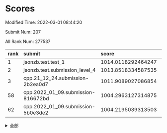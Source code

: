 # Scores

Modified Time: 2022-03-01 08:44:20

Submit Num: 207

All Rank Num: 277537

| rank |               submit               |       score        |       sigma        | pk_num |
| :--- | :--------------------------------- | :----------------- | :----------------- | :----- |
| 1    | jsonzb.test.test_1                 | 1014.0118292464247 | 0.8157787117454124 | 5360   |
| 2    | jsonzb.test.submission_level_4     | 1013.8518334587535 | 0.8170265453893013 | 5356   |
| 3    | cpp.21_12_24.submission-2b2ea0d7   | 1011.9089027086854 | 0.7726489786268843 | 5362   |
| 58   | cpp.2022_01_09.submission-816672bd | 1004.2963127314875 | 0.7061509511307663 | 5365   |
| 62   | cpp.2022_01_09.submission-5b0e3de2 | 1004.2195039313503 | 0.7073268817148033 | 5363   |


<details>
<summary>全部</summary>

| rank |                 submit                 |       score        |       sigma        | pk_num |
| :--- | :------------------------------------- | :----------------- | :----------------- | :----- |
| 1    | jsonzb.test.test_1                     | 1014.0118292464247 | 0.8157787117454124 | 5360   |
| 2    | jsonzb.test.submission_level_4         | 1013.8518334587535 | 0.8170265453893013 | 5356   |
| 3    | cpp.21_12_24.submission-2b2ea0d7       | 1011.9089027086854 | 0.7726489786268843 | 5362   |
| 4    | gobigger.level_3.submission_level_3_2  | 1011.7495494767802 | 0.7861352713748528 | 5361   |
| 5    | gobigger.level_3.submission_level_3_33 | 1011.6984397452571 | 0.782358329802376  | 5362   |
| 6    | gobigger.level_3.submission_level_3_43 | 1011.6772123251014 | 0.7895854849893238 | 5364   |
| 7    | gobigger.level_3.submission_level_3_29 | 1011.6589670525884 | 0.7752872923113674 | 5362   |
| 8    | gobigger.level_3.submission_level_3_15 | 1011.6351354630947 | 0.786063186873077  | 5363   |
| 9    | gobigger.level_3.submission_level_3_34 | 1011.540967086447  | 0.7685999155268056 | 5358   |
| 10   | gobigger.level_3.submission_level_3_24 | 1010.9606395504866 | 0.7844511523482675 | 5365   |
| 11   | gobigger.level_3.submission_level_3_5  | 1010.9469903773934 | 0.7800421599929923 | 5360   |
| 12   | gobigger.level_3.submission_level_3_25 | 1010.9367946309504 | 0.7611955460485165 | 5366   |
| 13   | gobigger.level_3.submission_level_3_38 | 1010.8636729668908 | 0.7660659946512854 | 5360   |
| 14   | gobigger.level_3.submission_level_3_47 | 1010.8609319377686 | 0.7573763735620912 | 5361   |
| 15   | gobigger.level_3.submission_level_3_31 | 1010.8188154409829 | 0.7577878525504201 | 5355   |
| 16   | gobigger.level_3.submission_level_3_13 | 1010.7430856805212 | 0.7566874680301431 | 5364   |
| 17   | gobigger.level_3.submission_level_3_1  | 1010.7287745861045 | 0.7639860043013726 | 5365   |
| 18   | gobigger.level_3.submission_level_3_3  | 1010.7195634102875 | 0.7693459302152539 | 5364   |
| 19   | gobigger.level_3.submission_level_3_40 | 1010.684718820799  | 0.7738954736666656 | 5366   |
| 20   | gobigger.level_3.submission_level_3_14 | 1010.6065429432102 | 0.760292195868606  | 5369   |
| 21   | gobigger.level_3.submission_level_3_45 | 1010.5448289613391 | 0.7656661001764861 | 5359   |
| 22   | gobigger.level_3.submission_level_3_36 | 1010.5372452226079 | 0.7696131151363915 | 5360   |
| 23   | gobigger.level_3.submission_level_3_12 | 1010.354300637103  | 0.7602767974333463 | 5359   |
| 24   | gobigger.level_3.submission_level_3_7  | 1010.3390962446208 | 0.7861443046306333 | 5368   |
| 25   | gobigger.level_3.submission_level_3_4  | 1010.323769999388  | 0.7598159469197191 | 5364   |
| 26   | gobigger.level_3.submission_level_3_28 | 1010.2563935013441 | 0.7894759012278207 | 5358   |
| 27   | gobigger.level_3.submission_level_3_48 | 1010.1701439741801 | 0.7501463755552727 | 5360   |
| 28   | gobigger.level_3.submission_level_3_10 | 1010.0445277762979 | 0.7531450326054631 | 5365   |
| 29   | gobigger.level_3.submission_level_3_23 | 1010.0242381859598 | 0.7607816879477398 | 5362   |
| 30   | gobigger.level_3.submission_level_3_37 | 1010.0214344431212 | 0.7489809159714741 | 5365   |
| 31   | gobigger.level_3.submission_level_3_18 | 1009.9837809405863 | 0.7729331261832796 | 5362   |
| 32   | gobigger.level_3.submission_level_3_27 | 1009.980861070759  | 0.7534966040647189 | 5366   |
| 33   | gobigger.level_3.submission_level_3_42 | 1009.921040525212  | 0.7492139021686638 | 5362   |
| 34   | gobigger.level_3.submission_level_3_32 | 1009.9002550145885 | 0.7477408610928863 | 5361   |
| 35   | gobigger.level_3.submission_level_3_11 | 1009.8755463742405 | 0.7738420998548498 | 5361   |
| 36   | gobigger.level_3.submission_level_3_30 | 1009.8397297747719 | 0.757449562691877  | 5358   |
| 37   | gobigger.level_3.submission_level_3_0  | 1009.7072166672124 | 0.7615244434313952 | 5366   |
| 38   | gobigger.level_3.submission_level_3_16 | 1009.6808463157032 | 0.7532737115218334 | 5363   |
| 39   | gobigger.level_3.submission_level_3_20 | 1009.6698813553058 | 0.7616463613088666 | 5365   |
| 40   | gobigger.level_3.submission_level_3_44 | 1009.6590734087455 | 0.7562863030597488 | 5367   |
| 41   | gobigger.level_3.submission_level_3_35 | 1009.6387506206273 | 0.7606053451567422 | 5365   |
| 42   | gobigger.level_3.submission_level_3_6  | 1009.6119483624103 | 0.7576823746082351 | 5358   |
| 43   | gobigger.level_3.submission_level_3_49 | 1009.5563928744929 | 0.7508872447953273 | 5359   |
| 44   | gobigger.level_3.submission_level_3_19 | 1009.4884147638477 | 0.7482741560456617 | 5362   |
| 45   | gobigger.level_3.submission_level_3_41 | 1009.2759327000116 | 0.7300971309168197 | 5362   |
| 46   | gobigger.level_3.submission_level_3_21 | 1009.1477822719969 | 0.7651596748232183 | 5358   |
| 47   | gobigger.level_3.submission_level_3_39 | 1009.1407724782989 | 0.7649499478461667 | 5361   |
| 48   | gobigger.level_3.submission_level_3_8  | 1009.0398608441377 | 0.7498061075421714 | 5366   |
| 49   | gobigger.level_3.submission_level_3_17 | 1008.939557997135  | 0.753621262630558  | 5367   |
| 50   | gobigger.level_3.submission_level_3_26 | 1008.8717655308578 | 0.7493290397014718 | 5365   |
| 51   | gobigger.level_3.submission_level_3_22 | 1008.7991704160752 | 0.7600290475061992 | 5359   |
| 52   | gobigger.level_3.submission_level_3_46 | 1008.7753826095818 | 0.7365658034032189 | 5363   |
| 53   | gobigger.level_3.submission_level_3_9  | 1008.3581341448385 | 0.7654687428250538 | 5361   |
| 54   | gobigger.level_1.submission_level_1_5  | 1004.5893983269227 | 0.7350046567255462 | 5368   |
| 55   | gobigger.level_1.submission_level_1_47 | 1004.5506650359915 | 0.7032027376298994 | 5363   |
| 56   | gobigger.level_1.submission_level_1_7  | 1004.4480759443342 | 0.7196603277911247 | 5357   |
| 57   | gobigger.level_1.submission_level_1_49 | 1004.3739581594974 | 0.7312947247098469 | 5363   |
| 58   | cpp.2022_01_09.submission-816672bd     | 1004.2963127314875 | 0.7061509511307663 | 5365   |
| 59   | gobigger.level_1.submission_level_1_19 | 1004.2566761259976 | 0.7088891699110336 | 5364   |
| 60   | gobigger.level_1.submission_level_1_36 | 1004.2512033604412 | 0.721433268725231  | 5367   |
| 61   | gobigger.level_1.submission_level_1_43 | 1004.225981614032  | 0.7152158819760881 | 5362   |
| 62   | cpp.2022_01_09.submission-5b0e3de2     | 1004.2195039313503 | 0.7073268817148033 | 5363   |
| 63   | gobigger.level_1.submission_level_1_48 | 1004.1588370471131 | 0.7211509910594699 | 5368   |
| 64   | gobigger.level_1.submission_level_1_1  | 1004.0846309186365 | 0.7201458071600119 | 5364   |
| 65   | gobigger.level_1.submission_level_1_30 | 1004.04053605497   | 0.7176461582850212 | 5368   |
| 66   | gobigger.level_1.submission_level_1_39 | 1004.0334799736029 | 0.7279815883729741 | 5366   |
| 67   | gobigger.level_1.submission_level_1_13 | 1004.0153583730819 | 0.706540263507015  | 5360   |
| 68   | gobigger.level_1.submission_level_1_35 | 1003.9990685086673 | 0.7304313871272421 | 5360   |
| 69   | gobigger.level_1.submission_level_1_26 | 1003.9725401379515 | 0.7116725930736668 | 5365   |
| 70   | gobigger.level_1.submission_level_1_25 | 1003.7805528794406 | 0.7133276921975943 | 5364   |
| 71   | gobigger.level_1.submission_level_1_24 | 1003.7768361006363 | 0.7136433251457128 | 5364   |
| 72   | gobigger.level_1.submission_level_1_3  | 1003.7043911626536 | 0.714337888926341  | 5364   |
| 73   | gobigger.level_1.submission_level_1_33 | 1003.6549774036074 | 0.7303642513216282 | 5364   |
| 74   | gobigger.level_1.submission_level_1_38 | 1003.5847922775442 | 0.7184953808979945 | 5364   |
| 75   | gobigger.level_1.submission_level_1_8  | 1003.5542547688144 | 0.7149503300536306 | 5368   |
| 76   | gobigger.level_1.submission_level_1_28 | 1003.530182325905  | 0.7259298462405247 | 5367   |
| 77   | gobigger.level_1.submission_level_1_16 | 1003.5160531012268 | 0.7123547247554458 | 5368   |
| 78   | gobigger.level_1.submission_level_1_34 | 1003.511649305653  | 0.7177819890514368 | 5366   |
| 79   | gobigger.level_1.submission_level_1_17 | 1003.4936108006839 | 0.7181425263725804 | 5365   |
| 80   | gobigger.level_1.submission_level_1_9  | 1003.4219665572804 | 0.7178459173357372 | 5362   |
| 81   | gobigger.level_1.submission_level_1_14 | 1003.4206588504101 | 0.7207229349302758 | 5367   |
| 82   | gobigger.level_1.submission_level_1_18 | 1003.3753856908718 | 0.7281689790117646 | 5366   |
| 83   | gobigger.level_1.submission_level_1_37 | 1003.3470700567148 | 0.7171889905610719 | 5361   |
| 84   | gobigger.level_1.submission_level_1_6  | 1003.3087738304008 | 0.7247081757840679 | 5364   |
| 85   | gobigger.level_1.submission_level_1_41 | 1003.2955860546133 | 0.7177574892853948 | 5366   |
| 86   | gobigger.level_1.submission_level_1_44 | 1003.2765112739671 | 0.7265709676704453 | 5366   |
| 87   | gobigger.level_1.submission_level_1_12 | 1003.2043913314077 | 0.717396944794723  | 5367   |
| 88   | gobigger.level_1.submission_level_1_10 | 1003.0967310219735 | 0.7270628562492505 | 5363   |
| 89   | gobigger.level_1.submission_level_1_21 | 1003.0317364878089 | 0.7086423701891316 | 5362   |
| 90   | gobigger.level_1.submission_level_1_31 | 1003.0035911163358 | 0.7195431807802537 | 5363   |
| 91   | gobigger.level_1.submission_level_1_0  | 1002.9276801744826 | 0.7047173310636825 | 5364   |
| 92   | gobigger.level_1.submission_level_1_27 | 1002.8693573342838 | 0.7212587859407669 | 5364   |
| 93   | gobigger.level_1.submission_level_1_29 | 1002.8618305919789 | 0.7154208383599409 | 5365   |
| 94   | gobigger.level_1.submission_level_1_45 | 1002.8524902883339 | 0.7104458122009257 | 5367   |
| 95   | gobigger.level_1.submission_level_1_11 | 1002.8043874360612 | 0.714773630757309  | 5368   |
| 96   | gobigger.level_1.submission_level_1_42 | 1002.7263541514278 | 0.7198688998946103 | 5367   |
| 97   | gobigger.level_1.submission_level_1_32 | 1002.7158878419547 | 0.720668258067011  | 5363   |
| 98   | gobigger.level_1.submission_level_1_4  | 1002.6579601258364 | 0.7175205268741388 | 5362   |
| 99   | gobigger.level_1.submission_level_1_20 | 1002.6537236880038 | 0.7107583558206126 | 5365   |
| 100  | gobigger.level_1.submission_level_1_15 | 1002.6196963330694 | 0.7201641704292504 | 5362   |
| 101  | gobigger.level_1.submission_level_1_2  | 1002.6085937908707 | 0.7107377483727558 | 5362   |
| 102  | gobigger.level_1.submission_level_1_23 | 1002.4171630145227 | 0.7205084501710811 | 5364   |
| 103  | gobigger.level_1.submission_level_1_46 | 1002.2772052471557 | 0.7095476265681878 | 5363   |
| 104  | gobigger.level_1.submission_level_1_22 | 1002.1381410748738 | 0.7139095606377424 | 5360   |
| 105  | gobigger.level_1.submission_level_1_40 | 1002.1359197112528 | 0.7199986709916448 | 5366   |
| 106  | gobigger.random.submission_random_19   | 997.9169696069123  | 0.7278207403169584 | 5367   |
| 107  | gobigger.random.submission_random_0    | 997.5878656543633  | 0.71050868510004   | 5362   |
| 108  | gobigger.random.submission_random_40   | 997.2353861630526  | 0.71476057756168   | 5358   |
| 109  | gobigger.random.submission_random_20   | 997.0981391977579  | 0.7150127502538436 | 5362   |
| 110  | gobigger.random.submission_random_24   | 997.0669605016482  | 0.6993441204057702 | 5362   |
| 111  | gobigger.random.submission_random_12   | 996.9100342700074  | 0.701981525979109  | 5366   |
| 112  | gobigger.random.submission_random_36   | 996.8543865214896  | 0.7230135283734735 | 5367   |
| 113  | gobigger.random.submission_random_30   | 996.5881486590195  | 0.7114440951957286 | 5365   |
| 114  | gobigger.random.submission_random_38   | 996.4671774267157  | 0.7057641725551015 | 5358   |
| 115  | gobigger.random.submission_random_34   | 996.4570397924994  | 0.7132848703437477 | 5360   |
| 116  | gobigger.random.submission_random_37   | 996.3831126691178  | 0.7120219549129934 | 5360   |
| 117  | gobigger.random.submission_random_16   | 996.3593466242826  | 0.7121415924746152 | 5368   |
| 118  | gobigger.random.submission_random_45   | 996.3128450133835  | 0.7008383298041311 | 5367   |
| 119  | gobigger.random.submission_random_25   | 996.2517410772165  | 0.7091111762506862 | 5366   |
| 120  | gobigger.random.submission_random_48   | 996.1811958449775  | 0.7106397548585365 | 5363   |
| 121  | gobigger.random.submission_random_5    | 996.1689430133267  | 0.7173121923439696 | 5362   |
| 122  | gobigger.random.submission_random_18   | 996.114111375639   | 0.7060458860824762 | 5363   |
| 123  | gobigger.random.submission_random_7    | 996.0903833348398  | 0.7023600186664769 | 5363   |
| 124  | gobigger.random.submission_random_49   | 996.0775017264287  | 0.6981380409324252 | 5362   |
| 125  | gobigger.random.submission_random_32   | 996.0105096723736  | 0.7067421998706671 | 5367   |
| 126  | gobigger.random.submission_random_27   | 995.9932907157072  | 0.7163278463750457 | 5365   |
| 127  | gobigger.random.submission_random_15   | 995.9108602168986  | 0.722729417230073  | 5363   |
| 128  | gobigger.random.submission_random_47   | 995.8737874485787  | 0.7076697865278467 | 5363   |
| 129  | gobigger.random.submission_random_11   | 995.8719304025826  | 0.717901014790523  | 5361   |
| 130  | gobigger.random.submission_random_4    | 995.863514124932   | 0.7122862551853663 | 5362   |
| 131  | gobigger.random.submission_random_28   | 995.8546179767214  | 0.7301265758824395 | 5365   |
| 132  | gobigger.random.submission_random_42   | 995.8313466930085  | 0.7243990356486887 | 5367   |
| 133  | gobigger.random.submission_random_43   | 995.7374722571228  | 0.7150336309660662 | 5362   |
| 134  | gobigger.random.submission_random_35   | 995.7364295000851  | 0.7077697146395038 | 5364   |
| 135  | gobigger.random.submission_random_2    | 995.7355393500587  | 0.7163888191331766 | 5368   |
| 136  | gobigger.random.submission_random_26   | 995.7084337602164  | 0.7161482148727941 | 5360   |
| 137  | gobigger.random.submission_random_41   | 995.6907077891716  | 0.7101944658400462 | 5366   |
| 138  | gobigger.random.submission_random_1    | 995.5419331778176  | 0.7105731130012076 | 5362   |
| 139  | gobigger.random.submission_random_31   | 995.5314680197292  | 0.7226810193532299 | 5365   |
| 140  | gobigger.random.submission_random_33   | 995.4526249681531  | 0.7165264327841105 | 5356   |
| 141  | gobigger.random.submission_random_29   | 995.3795316023585  | 0.7174050105827271 | 5364   |
| 142  | gobigger.random.submission_random_22   | 995.3389751495868  | 0.7055477837838245 | 5363   |
| 143  | gobigger.random.submission_random_39   | 995.286176553921   | 0.7210012389310907 | 5366   |
| 144  | gobigger.random.submission_random_6    | 995.2162901239352  | 0.7169494877398346 | 5362   |
| 145  | gobigger.random.submission_random_44   | 995.1780833975363  | 0.721425093048608  | 5362   |
| 146  | gobigger.random.submission_random_3    | 995.1660203392125  | 0.7150357269662404 | 5362   |
| 147  | gobigger.random.submission_random_23   | 995.1645457974128  | 0.7081474853951775 | 5367   |
| 148  | gobigger.random.submission_random_10   | 994.970761390021   | 0.7137020692374724 | 5368   |
| 149  | gobigger.random.submission_random_46   | 994.9549558306843  | 0.7225444615215652 | 5360   |
| 150  | gobigger.random.submission_random_8    | 994.9348703758295  | 0.7286801097993142 | 5359   |
| 151  | gobigger.random.submission_random_9    | 994.8775702370071  | 0.7273096243721958 | 5359   |
| 152  | gobigger.random.submission_random_21   | 994.8276311165298  | 0.7233605906195213 | 5364   |
| 153  | gobigger.random.submission_random_17   | 994.7789451520364  | 0.7245696305090259 | 5360   |
| 154  | gobigger.random.submission_random_13   | 994.7625083313125  | 0.7197887875726878 | 5363   |
| 155  | gobigger.random.submission_random_14   | 994.5028958145789  | 0.7079518833434711 | 5359   |
| 156  | gobigger.level_2.submission_level_2_3  | 993.941047450569   | 0.7279293779500668 | 5361   |
| 157  | gobigger.level_2.submission_level_2_37 | 993.911509319119   | 0.7146574309389198 | 5367   |
| 158  | gobigger.level_2.submission_level_2_6  | 993.3607415548166  | 0.7417794664860508 | 5363   |
| 159  | gobigger.level_2.submission_level_2_2  | 993.3596024730169  | 0.7376464022790759 | 5364   |
| 160  | gobigger.level_2.submission_level_2_48 | 993.297266281172   | 0.7497532551943596 | 5365   |
| 161  | gobigger.level_2.submission_level_2_20 | 993.2944433435727  | 0.7510318636213278 | 5363   |
| 162  | gobigger.level_2.submission_level_2_25 | 992.9546905403257  | 0.7329609031859242 | 5363   |
| 163  | gobigger.level_2.submission_level_2_22 | 992.8211163787557  | 0.7361215877744374 | 5366   |
| 164  | gobigger.level_2.submission_level_2_5  | 992.777632609165   | 0.7297881327005203 | 5365   |
| 165  | gobigger.level_2.submission_level_2_40 | 992.7726945163103  | 0.7516159262187893 | 5356   |
| 166  | gobigger.level_2.submission_level_2_11 | 992.7598337502758  | 0.7273972514961665 | 5364   |
| 167  | gobigger.level_2.submission_level_2_42 | 992.7235672023098  | 0.7542930408373727 | 5363   |
| 168  | gobigger.level_2.submission_level_2_27 | 992.5944267452402  | 0.7463906838372154 | 5363   |
| 169  | gobigger.level_2.submission_level_2_30 | 992.5596965703231  | 0.75156845982675   | 5366   |
| 170  | gobigger.level_2.submission_level_2_14 | 992.5186458017384  | 0.7598419504932382 | 5362   |
| 171  | gobigger.level_2.submission_level_2_38 | 992.4977606453398  | 0.7526204068652459 | 5363   |
| 172  | gobigger.level_2.submission_level_2_18 | 992.448062340743   | 0.7501682254950467 | 5364   |
| 173  | gobigger.level_2.submission_level_2_21 | 992.4391462699069  | 0.738240877739399  | 5355   |
| 174  | gobigger.level_2.submission_level_2_10 | 992.327168002347   | 0.7254480255297611 | 5359   |
| 175  | gobigger.level_2.submission_level_2_44 | 992.2445362814743  | 0.7368297396154716 | 5357   |
| 176  | gobigger.level_2.submission_level_2_46 | 992.1439049605631  | 0.7395968313480543 | 5360   |
| 177  | gobigger.level_2.submission_level_2_31 | 992.1093821157621  | 0.737788138335766  | 5364   |
| 178  | gobigger.level_2.submission_level_2_33 | 992.0543489489369  | 0.7600648320514474 | 5361   |
| 179  | gobigger.level_2.submission_level_2_16 | 992.0282885118676  | 0.7478637321222836 | 5365   |
| 180  | gobigger.level_2.submission_level_2_8  | 991.9894391305809  | 0.7454343371415776 | 5372   |
| 181  | gobigger.level_2.submission_level_2_43 | 991.982423418129   | 0.7838922766681634 | 5365   |
| 182  | gobigger.level_2.submission_level_2_35 | 991.9307920767991  | 0.7545800682496964 | 5361   |
| 183  | gobigger.level_2.submission_level_2_7  | 991.6517660874122  | 0.751191729963168  | 5361   |
| 184  | gobigger.level_2.submission_level_2_29 | 991.4943889908211  | 0.8008765880355772 | 5355   |
| 185  | gobigger.level_2.submission_level_2_32 | 991.4711011241175  | 0.7595507410359965 | 5358   |
| 186  | gobigger.level_2.submission_level_2_49 | 991.4250073116069  | 0.7303602405880093 | 5362   |
| 187  | gobigger.level_2.submission_level_2_12 | 991.4126091059842  | 0.7674829057468051 | 5361   |
| 188  | gobigger.level_2.submission_level_2_47 | 991.3495837568886  | 0.7533131441099061 | 5363   |
| 189  | gobigger.level_2.submission_level_2_23 | 991.3441180584415  | 0.7546336980531365 | 5361   |
| 190  | gobigger.level_2.submission_level_2_1  | 991.3162375418258  | 0.7588696626014829 | 5370   |
| 191  | gobigger.level_2.submission_level_2_34 | 991.2104560055701  | 0.7484857368236079 | 5362   |
| 192  | gobigger.level_2.submission_level_2_15 | 991.1550020555297  | 0.742644316673799  | 5367   |
| 193  | gobigger.level_2.submission_level_2_17 | 991.0898363362684  | 0.7646076854401206 | 5367   |
| 194  | gobigger.level_2.submission_level_2_39 | 991.0345976875074  | 0.7508497201361106 | 5354   |
| 195  | gobigger.level_2.submission_level_2_45 | 991.0162764998263  | 0.7683417821372038 | 5365   |
| 196  | gobigger.level_2.submission_level_2_4  | 990.8029217709897  | 0.7707944670799023 | 5360   |
| 197  | gobigger.level_2.submission_level_2_28 | 990.7003666827342  | 0.7445142965995705 | 5361   |
| 198  | gobigger.level_2.submission_level_2_19 | 990.6734687462925  | 0.7540107541732488 | 5364   |
| 199  | gobigger.level_2.submission_level_2_9  | 990.6322568297757  | 0.7441595482466407 | 5365   |
| 200  | gobigger.level_2.submission_level_2_36 | 990.6274261873043  | 0.7647372392108626 | 5363   |
| 201  | gobigger.level_2.submission_level_2_0  | 990.6096324705104  | 0.7722823326309975 | 5366   |
| 202  | gobigger.level_2.submission_level_2_24 | 990.5527825568014  | 0.7496257445190374 | 5358   |
| 203  | gobigger.level_2.submission_level_2_26 | 990.3228515507759  | 0.7688996207228183 | 5363   |
| 204  | gobigger.level_2.submission_level_2_41 | 990.176690755384   | 0.7632151998743338 | 5365   |
| 205  | gobigger.level_2.submission_level_2_13 | 989.9117391027656  | 0.7795407069703197 | 5362   |
| 206  | gobigger.none.submission_none_0        | 977.8137830708921  | 1.3344317092187454 | 5360   |
| 207  | gobigger.none.submission_none_1        | 975.1905679716156  | 1.5210816599829202 | 5360   |

</details>